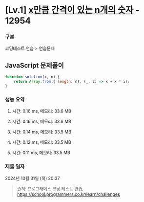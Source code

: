 # [Lv.1] [x만큼 간격이 있는 n개의 숫자](https://school.programmers.co.kr/learn/courses/30/lessons/12954?language=javascript) - 12954 

### 구분

코딩테스트 연습 > 연습문제

## JavaScript 문제풀이

```js
function solution(x, n) {
    return Array.from({ length: n}, (_, i) => x + x * i);
}
```

### 성능 요약

1. 시간: 0.16 ms, 메모리: 33.6 MB

2. 시간: 0.16 ms, 메모리: 33.6 MB
3. 시간: 0.14 ms, 메모리: 33.5 MB
4. 시간: 0.12 ms, 메모리: 33.5 MB
5. 시간: 0.11 ms, 메모리: 33.5 MB

### 제출 일자

2024년 10월 31일 (목) 20:37

> 출처: 프로그래머스 코딩 테스트 연습, https://school.programmers.co.kr/learn/challenges